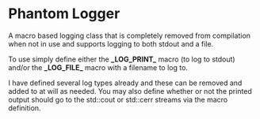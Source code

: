 Phantom Logger
==============

A macro based logging class that is completely removed from compilation when not in use and supports logging to both stdout and a file.

To use simply define either the __\_LOG_PRINT\___ macro (to log to stdout) and/or the __\_LOG_FILE\___ macro with a filename to log to.

I have defined several log types already and these can be removed and added to at will as needed. You may also define whether or not the printed output should go to the std::cout or std::cerr streams via the macro definition.